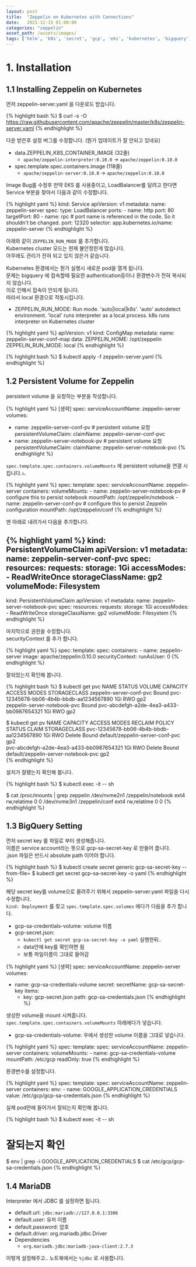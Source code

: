 ```yaml
---
layout: post 
title:  "Zeppelin on Kubernetes with Connections"
date:   2021-12-15 01:00:00 
categories: "zeppelin"
asset_path: /assets/images/ 
tags: ['helm', 'k8s', 'secret', 'gcp', 'eks', 'kubernetes', 'bigquery', 'mariadb']
---
```


# 1. Installation

## 1.1 Installing Zeppelin on Kubernetes

먼저  zeppelin-server.yaml 을 다운로드 받습니다.

{% highlight bash %}
$ curl -s -O https://raw.githubusercontent.com/apache/zeppelin/master/k8s/zeppelin-server.yaml
{% endhighlight %}

다운 받은후 설정 버그를 수정합니다. (뭔가 업데이트가 잘 안되고 있네요)

- data.ZEPPELIN_K8S_CONTAINER_IMAGE (32줄)
  - `apache/zeppelin-interpreter:0.10.0` ->  `apache/zeppelin:0.10.0`
- spec.template.spec.containers.image (118줄)
  - `apache/zeppelin-server:0.10.0` ->  `apache/zeppelin:0.10.0`

Image Bug를 수정후 만약 EKS 를 사용중이고, LoadBalancer를 달려고 한다면 Service 부분을 찾아서 다음과 같이 수정합니다.

{% highlight yaml %}
kind: Service
apiVersion: v1
metadata:
  name: zeppelin-server
spec:
  type: LoadBalancer
  ports:
    - name: http
      port: 80
      targetPort: 80
    - name: rpc            # port name is referenced in the code. So it shouldn't be changed.
      port: 12320
  selector:
    app.kubernetes.io/name: zeppelin-server
{% endhighlight %}


아래와 같이 `ZEPPELIN_RUN_MODE` 를 추가합니다. <br>
Kubernetes cluster 모드는 현재 불안정한게 많습니다.<br>
아무래도 관리가 전혀 되고 있지 않은거 같습니다. 

Kubernetes 환경에서는 뭔가 실행시 새로운 pod을 열게 됩니다.<br>
문제는 bigquery 에 접속할때 필요한 authentication등이나 환경변수가 전혀 복사되지 않습니다. <br> 
이로 인해서 접속이 안되게 됩니다. <br>
따라서 local 환경으로 작동시킵니다. 

 - ZEPPELIN_RUN_MODE: Run mode. 'auto\|local\|k8s'. 'auto' autodetect environment. 'local' runs interpreter as a local process. k8s runs interpreter on Kubernetes cluster

{% highlight yaml %}
apiVersion: v1
kind: ConfigMap
metadata:
  name: zeppelin-server-conf-map
data:
  ZEPPELIN_HOME: /opt/zeppelin
  ZEPPELIN_RUN_MODE: local
{% endhighlight %}




{% highlight bash %}
$ kubectl apply -f zeppelin-server.yaml
{% endhighlight %}









## 1.2 Persistent Volume for Zeppelin



persistent volume 을 요청하는 부분을 작성합니다.

{% highlight yaml %}
[생략]
spec:
  serviceAccountName: zeppelin-server
  volumes:
  - name: zeppelin-server-conf-pv              # persistent volume 요청
    persistentVolumeClaim:
      claimName: zeppelin-server-conf-pvc
  - name: zeppelin-server-notebook-pv          # persistent volume 요청
    persistentVolumeClaim:
      claimName: zeppelin-server-notebook-pvc
{% endhighlight %}

`spec.template.spec.containers.volumeMounts` 에 persistent volume을 연결 시킵니다.ㄴ 

{% highlight yaml %}
spec:
  template:
    spec:
      serviceAccountName: zeppelin-server
      containers:
        volumeMounts:
        - name: zeppelin-server-notebook-pv         # configure this to persist notebook
          mountPath: /opt/zeppelin/notebook
        - name: zeppelin-server-conf-pv             # configure this to persist Zeppelin configuration
          mountPath: /opt/zeppelin/conf
{% endhighlight %}

맨 아래로 내려가서 다음을 추가합니다.

{% highlight yaml %}
kind: PersistentVolumeClaim
apiVersion: v1
metadata:
  name: zeppelin-server-conf-pvc
spec:
  resources:
    requests:
      storage: 1Gi
  accessModes:
    - ReadWriteOnce
  storageClassName: gp2
  volumeMode: Filesystem
---
kind: PersistentVolumeClaim
apiVersion: v1
metadata:
  name: zeppelin-server-notebook-pvc
spec:
  resources:
    requests:
      storage: 1Gi
  accessModes:
    - ReadWriteOnce
  storageClassName: gp2
  volumeMode: Filesystem
{% endhighlight %}


마지막으로 권한을 수정합니다.<br>
securityContext 를 추가 합니다.

{% highlight yaml %}
spec:
  template:
    spec:
      containers:
      - name: zeppelin-server
        image: apache/zeppelin:0.10.0
        securityContext:
          runAsUser: 0
{% endhighlight %}








잘되었는지 확인해 봅니다.

{% highlight bash %}
$ kubectl get pvc
NAME                           STATUS   VOLUME                                     CAPACITY   ACCESS MODES   STORAGECLASS
zeppelin-server-conf-pvc       Bound    pvc-12345678-bb06-4b4b-bbdb-aa1234567890   1Gi        RWO            gp2         
zeppelin-server-notebook-pvc   Bound    pvc-abcdefgh-a2de-4ea3-a433-bb0987654321   1Gi        RWO            gp2

$ kubectl get pv
NAME                                       CAPACITY   ACCESS MODES   RECLAIM POLICY   STATUS   CLAIM                                           STORAGECLASS
pvc-12345678-bb06-4b4b-bbdb-aa1234567890   1Gi        RWO            Delete           Bound    default/zeppelin-server-conf-pvc                gp2         
pvc-abcdefgh-a2de-4ea3-a433-bb0987654321   1Gi        RWO            Delete           Bound    default/zeppelin-server-notebook-pvc            gp2         
{% endhighlight %}


설치가 잘됐는지 확인해 봅니다.

{% highlight bash %}
$ kubectl exec -it <zeppelin-server-pod-name> -- sh

$ cat /proc/mounts | grep zeppelin
/dev/nvme2n1 /zeppelin/notebook ext4 rw,relatime 0 0
/dev/nvme3n1 /zeppelin/conf ext4 rw,relatime 0 0
{% endhighlight %}



## 1.3 BigQuery Setting

먼저 secret key 를 파일로 부터 생성해줍니다. <br>
이름은 service account라는 뜻으로 gcp-sa-secret-key 로 만들어 줍니다. <br>
.json 파일은 반드시 absolute path 이어야 합니다. <br>

{% highlight bash %}
$ kubectl create secret generic gcp-sa-secret-key --from-file=<absolute path of gcp-sa.json>
$ kubectl get secret gcp-sa-secret-key -o yaml
{% endhighlight %}


해당 secret key를 volume으로 올려주기 위해서 zeppelin-server.yaml 파일을 다시 수정합니다.<br>
`kind: Deployment` 를 찾고 `spec.template.spec.volumes` 에다가 다음을 추가 합니다. 

- gcp-sa-credentials-volume: volume 이름
- gcp-secret.json: 
  - `kubectl get secret gcp-sa-secret-key -o yaml` 실행한뒤.. 
  - data안에 key를 확인하면 됨
  - 보통 파일이름이 그대로 들어감

{% highlight yaml %}
[생략]
spec:
  serviceAccountName: zeppelin-server
  volumes:
  - name: gcp-sa-credentials-volume
    secret:
      secretName: gcp-sa-secret-key
      items:
      - key: gcp-secret.json
        path: gcp-sa-credentials.json
{% endhighlight %}


생성한 volume을 mount 시켜줍니다.<br>
`spec.template.spec.containers.volumeMounts` 아래에다가 넣습니다. 

- gcp-sa-credentials-volume: 우에서 생성한 volume 이름을 그대로 넣습니다.

{% highlight yaml %}
spec:
  template:
    spec:
      serviceAccountName: zeppelin-server
      containers:
        volumeMounts:
        - name: gcp-sa-credentials-volume
          mountPath: /etc/gcp
          readOnly: true
{% endhighlight %}


환경변수를 설정합니다. 

{% highlight yaml %}
spec:
  template:
    spec:
      serviceAccountName: zeppelin-server
      containers:
        env:
        - name: GOOGLE_APPLICATION_CREDENTIALS
          value: /etc/gcp/gcp-sa-credentials.json
{% endhighlight %}


실제 pod안에 들어가서 잘되는지 확인해 봅니다. 

{% highlight bash %}
$ kubectl exec -it <zeppelin-server-pod-name> -- sh

# 잘되는지 확인
$ env | grep -i GOOGLE_APPLICATION_CREDENTIALS
$ cat /etc/gcp/gcp-sa-credentials.json
{% endhighlight %}


## 1.4 MariaDB

Interpreter 에서 JDBC 를 설정하면 됩니다. 

 - default.url: `jdbc:mariadb://127.0.0.1:3306`
 - default.user: 유저 이름
 - default.password: 암호
 - default.driver: org.mariadb.jdbc.Driver
 - Dependencies
   - `org.mariadb.jdbc:mariadb-java-client:2.7.3`

이렇게 설정해주고.. 노트북에서는 `%jdbc` 로 사용합니다. 
